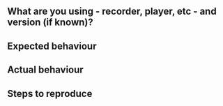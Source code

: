 ## What are you using - recorder, player, etc - and version (if known)?

## Expected behaviour

## Actual behaviour

## Steps to reproduce
